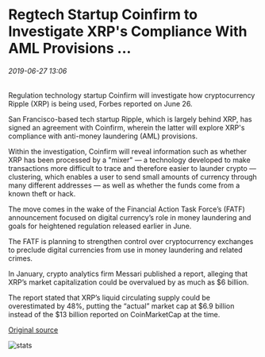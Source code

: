 # Regtech Startup Coinfirm to Investigate XRP's Compliance With AML Provisions ...

###### 2019-06-27 13:06

Regulation technology startup Coinfirm will investigate how cryptocurrency Ripple (XRP) is being used, Forbes reported on June 26.

San Francisco-based tech startup Ripple, which is largely behind XRP, has signed an agreement with Coinfirm, wherein the latter will explore XRP's compliance with anti-money laundering (AML) provisions.

Within the investigation, Coinfirm will reveal information such as whether XRP has been processed by a "mixer" — a technology developed to make transactions more difficult to trace and therefore easier to launder crypto — clustering, which enables a user to send small amounts of currency through many different addresses — as well as whether the funds come from a known theft or hack.

The move comes in the wake of the Financial Action Task Force’s (FATF) announcement focused on digital currency’s role in money laundering and goals for heightened regulation released earlier in June.

The FATF is planning to strengthen control over cryptocurrency exchanges to preclude digital currencies from use in money laundering and related crimes.

In January, crypto analytics firm Messari published a report, alleging that XRP’s market capitalization could be overvalued by as much as $6 billion.

The report stated that XRP’s liquid circulating supply could be overestimated by 48%, putting the “actual” market cap at $6.9 billion instead of the $13 billion reported on CoinMarketCap at the time.

[Original source](https://cointelegraph.com/news/regtech-startup-coinfirm-to-investigate-xrps-compliance-with-aml-provisions)

![stats](https://c.statcounter.com/11760860/0/a89fa40b/1/ "stats")